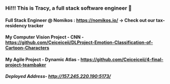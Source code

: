 ### Hi!!! This is Tracy, a full stack software engineer 👋

#### Full Stack Engineer @ Nomikos : https://nomikos.io/ -> Check out our tax-residency tracker

#### My Computer Vision Project - CNN - https://github.com/Ceiceiceii/DLProject-Emotion-Classification-of-Cartoon-Characters

#### My Agile Project - Dynamic Atlas - https://github.com/Ceiceiceii/4-final-project-teambaker
##### Deployed Address- http://157.245.220.190:5173/

#### 
<!--
**Ceiceiceii/Ceiceiceii** is a ✨ _special_ ✨ repository because its `README.md` (this file) appears on your GitHub profile.

Here are some ideas to get you started:

- 🔭 I’m currently working on ...
- 🌱 I’m currently learning ...
- 👯 I’m looking to collaborate on ...
- 🤔 I’m looking for help with ...
- 💬 Ask me about ...
- 📫 How to reach me: ...
- 😄 Pronouns: ...
- ⚡ Fun fact: ...
-->
